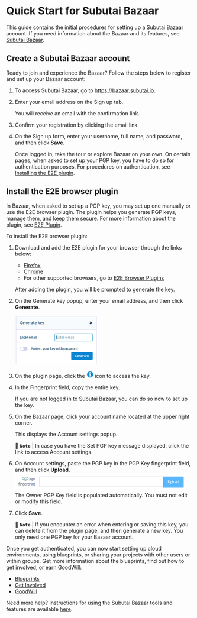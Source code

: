 # Quick Start for Subutai Bazaar
This guide contains the initial procedures for setting up a Subutai Bazaar account. If you need information about the Bazaar and its features, see [Subutai Bazaar](https://subutai.io/bazaar.html).

## Create a Subutai Bazaar account
Ready to join and experience the Bazaar? Follow the steps below to register and set up your Bazaar account:

1. To access Subutai Bazaar, go to https://bazaar.subutai.io.
2. Enter your email address on the Sign up tab. 

   You will receive an email with the confirmation link.
3. Confirm your registration by clicking the email link.
4. On the Sign up form, enter your username, full name, and password, and then click **Save**.

   Once logged in, take the tour or explore Bazaar on your own. On certain pages, when asked to set up your PGP key, you have to do so for authentication purposes. For procedures on authentication, see [Installing the E2E plugin](#install-the-e2e-browser-plugin).
   
## Install the E2E browser plugin
In Bazaar, when asked to set up a PGP key, you may set up one manually or use the E2E browser plugin. The plugin helps you generate PGP keys, manage them, and keep them secure. For more information about the plugin, see [E2E Plugin](https://docs.subutai.io/Products/Bazaar/27_E2E_plugin.html).

To install the E2E browser plugin:
1. Download and add the E2E plugin for your browser through the links below:
   - [Firefox](https://addons.mozilla.org/en-US/firefox/addon/subutai-e2e-plugin/)
   - [Chrome](https://chrome.google.com/webstore/detail/subutai-e2e-plugin/ffddnlbamkjlbngpekmdpnoccckapcnh)
   - For other supported browsers, go to [E2E Browser Plugins](https://github.com/subutai-io/browser-plugins)
   
   After adding the plugin, you will be prompted to generate the key.
2. On the Generate key popup, enter your email address, and then click **Generate**.

   ![Generate popup](https://github.com/MarilizaC/icons/blob/master/InstallE2E%20-%20Generate.png)
3. On the plugin page, click the ![Info icon](https://github.com/MarilizaC/icons/blob/master/InstallE2E%20-%20icon.png) icon to access the key.
4. In the Fingerprint field, copy the entire key.

   If you are not logged in to Subutai Bazaar, you can do so now to set up the key.
5. On the Bazaar page, click your account name located at the upper right corner.

   This displays the Account settings popup. 

   :pencil: **``Note``** | In case you have the Set PGP key message displayed, click the link to access Account settings.
6. On Account settings, paste the PGP key in the PGP Key fingerprint field, and then click **Upload**.
   ![Fingerprint](https://github.com/MarilizaC/icons/blob/master/InstallE2E%20-%20Upload.png)
   </br>The Owner PGP Key field is populated automatically. You must not edit or modify this field.
7. Click **Save**. 

   :pencil: **``Note``** | If you encounter an error when entering or saving this key, you can delete it from the plugin page, and then generate a new key. You only need one PGP key for your Bazaar account.
   
Once you get authenticated, you can now start setting up cloud environments, using blueprints, or sharing your projects with other users or within groups. Get more information about the blueprints, find out how to get involved, or earn GoodWill:
  - [Blueprints](https://github.com/subutai-blueprints/hackathon/wiki/Using-Subutai-Blueprints)
  - [Get Involved](https://subutai.io/getting-involved.html)
  - [GoodWill](https://subutai.io/goodwill.html)

Need more help? Instructions for using the Subutai Bazaar tools and features are available [here](https://docs.subutai.io/Products/Bazaar_toctree.html).


